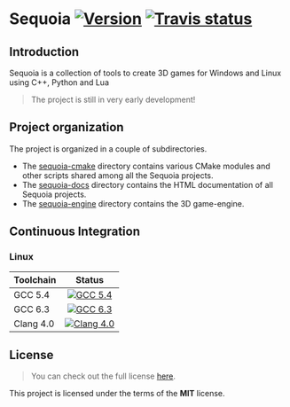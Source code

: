 Sequoia  <a target="_blank" href="http://semver.org">![Version][Version.Badge]</a> <a target="_blank" href="https://travis-ci.org/thfabian/sequoia">![Travis status][TravisCI.Badge]</a>
=======

## Introduction

Sequoia is a collection of tools to create 3D games for Windows and Linux using C++, Python
and Lua 

> The project is still in very early development!

## Project organization
The project is organized in a couple of subdirectories.

- The [sequoia-cmake](sequoia-cmake) directory contains various CMake modules and other scripts 
  shared among all the Sequoia projects.
- The [sequoia-docs](sequoia-docs) directory contains the HTML documentation of all Sequoia projects.
- The [sequoia-engine](sequoia-engine) directory contains the 3D game-engine.


## Continuous Integration

### Linux
|  Toolchain   |                                                     Status                                     |
|:-------------|:----------------------------------------------------------------------------------------------:|
| GCC 5.4      | <a target="_blank" href="https://travis-ci.org/thfabian/sequoia">![GCC 5.4][GCC_54.Badge]</a>  |
| GCC 6.3      | <a target="_blank" href="https://travis-ci.org/thfabian/sequoia">![GCC 6.3][GCC_63.Badge]</a>  |
| Clang 4.0    | <a target="_blank" href="https://travis-ci.org/thfabian/sequoia">![Clang 4.0][Clang_40.Badge]</a>  |


## License

> You can check out the full license [here](LICENSE.txt).

This project is licensed under the terms of the **MIT** license.

<!-- Links -->
[TravisCI]: https://travis-ci.org/thfabian/sequoia
[TravisCI.Badge]: https://travis-ci.org/thfabian/sequoia.svg?branch=master
[Version.Badge]: https://badge.fury.io/gh/thfabian%2Fsequoia.svg
[GCC_54.Badge]: https://travis-matrix-badges.herokuapp.com/repos/thfabian/sequoia/branches/master/3
[GCC_63.Badge]: https://travis-matrix-badges.herokuapp.com/repos/thfabian/sequoia/branches/master/5
[Clang_40.Badge]: https://travis-matrix-badges.herokuapp.com/repos/thfabian/sequoia/branches/master/7
